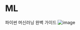 # ML
파이썬 머신러닝 완벽 가이드
![image](https://user-images.githubusercontent.com/105963819/182039224-f9a89634-7137-4eae-9c5b-fabe6f0e7170.png)
